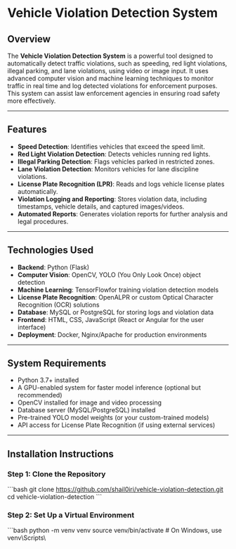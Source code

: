 # Vehicle Violation Detection System

## Overview
The **Vehicle Violation Detection System** is a powerful tool designed to automatically detect traffic violations, such as speeding, red light violations, illegal parking, and lane violations, using video or image input. It uses advanced computer vision and machine learning techniques to monitor traffic in real time and log detected violations for enforcement purposes. This system can assist law enforcement agencies in ensuring road safety more effectively.

---

## Features
- **Speed Detection**: Identifies vehicles that exceed the speed limit.
- **Red Light Violation Detection**: Detects vehicles running red lights.
- **Illegal Parking Detection**: Flags vehicles parked in restricted zones.
- **Lane Violation Detection**: Monitors vehicles for lane discipline violations.
- **License Plate Recognition (LPR)**: Reads and logs vehicle license plates automatically.
- **Violation Logging and Reporting**: Stores violation data, including timestamps, vehicle details, and captured images/videos.
- **Automated Reports**: Generates violation reports for further analysis and legal procedures.

---

## Technologies Used
- **Backend**: Python (Flask)
- **Computer Vision**: OpenCV, YOLO (You Only Look Once) object detection
- **Machine Learning**: TensorFlowfor training violation detection models
- **License Plate Recognition**: OpenALPR or custom Optical Character Recognition (OCR) solutions
- **Database**: MySQL or PostgreSQL for storing logs and violation data
- **Frontend**: HTML, CSS, JavaScript (React or Angular for the user interface)
- **Deployment**: Docker, Nginx/Apache for production environments

---

## System Requirements
- Python 3.7+ installed
- A GPU-enabled system for faster model inference (optional but recommended)
- OpenCV installed for image and video processing
- Database server (MySQL/PostgreSQL) installed
- Pre-trained YOLO model weights (or your custom-trained models)
- API access for License Plate Recognition (if using external services)

---

## Installation Instructions

### Step 1: Clone the Repository
\`\`\`bash
git clone https://github.com/shail0iri/vehicle-violation-detection.git
cd vehicle-violation-detection
\`\`\`

### Step 2: Set Up a Virtual Environment
\`\`\`bash
python -m venv venv
source venv/bin/activate  # On Windows, use venv\\Scripts\\
